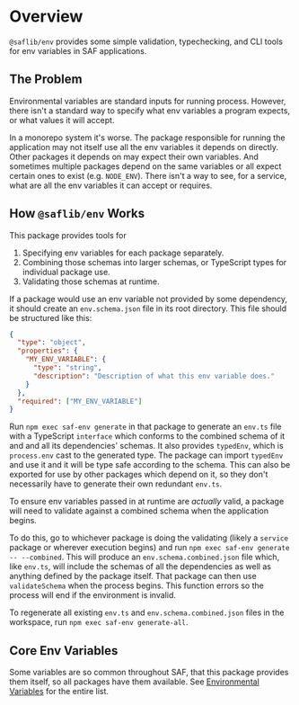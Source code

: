 # Overview

`@saflib/env` provides some simple validation, typechecking, and CLI tools for env variables in SAF applications.

## The Problem

Environmental variables are standard inputs for running process. However, there isn't a standard way to specify what env variables a program expects, or what values it will accept.

In a monorepo system it's worse. The package responsible for running the application may not itself use all the env variables it depends on directly. Other packages it depends on may expect their own variables. And sometimes multiple packages depend on the same variables or all expect certain ones to exist (e.g. `NODE_ENV`). There isn't a way to see, for a service, what are all the env variables it can accept or requires.

## How `@saflib/env` Works

This package provides tools for

1. Specifying env variables for each package separately.
2. Combining those schemas into larger schemas, or TypeScript types for individual package use.
3. Validating those schemas at runtime.

If a package would use an env variable not provided by some dependency, it should create an `env.schema.json` file in its root directory. This file should be structured like this:

```json
{
  "type": "object",
  "properties": {
    "MY_ENV_VARIABLE": {
      "type": "string",
      "description": "Description of what this env variable does."
    }
  },
  "required": ["MY_ENV_VARIABLE"]
}
```

Run `npm exec saf-env generate` in that package to generate an `env.ts` file with a TypeScript `interface` which conforms to the combined schema of it and and all its dependencies' schemas. It also provides `typedEnv`, which is `process.env` cast to the generated type. The package can import `typedEnv` and use it and it will be type safe according to the schema. This can also be exported for use by other packages which depend on it, so they don't necessarily have to generate their own redundant `env.ts`.

To ensure env variables passed in at runtime are _actually_ valid, a package will need to validate against a combined schema when the application begins.

To do this, go to whichever package is doing the validating (likely a `service` package or wherever execution begins) and run `npm exec saf-env generate -- --combined`. This will produce an `env.schema.combined.json` file which, like `env.ts`, will include the schemas of all the dependencies as well as anything defined by the package itself. That package can then use `validateSchema` when the process begins. This function errors so the process will end if the environment is invalid.

To regenerate all existing `env.ts` and `env.schema.combined.json` files in the workspace, run `npm exec saf-env generate-all`.

## Core Env Variables

Some variables are so common throughout SAF, that this package provides them itself, so all packages have them available. See [Environmental Variables](./env/index.md) for the entire list.
